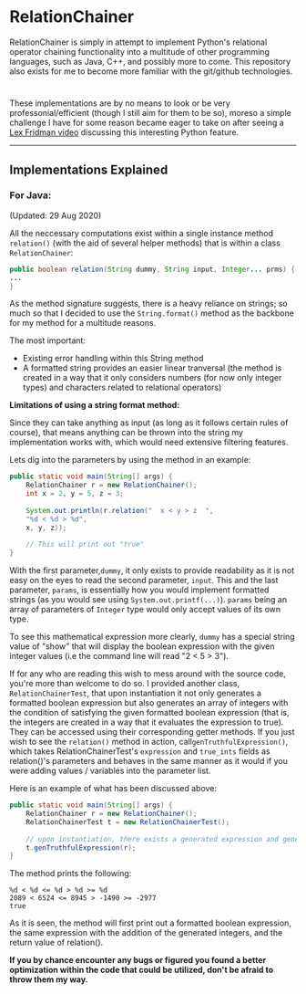 # RelationChainer
RelationChainer is simply in attempt to implement Python's relational operator chaining functionality into a multitude of other programming languages, such as Java, C++, and possibly more to come. This repository also exists for me to become more familiar with the git/github technologies.

# 
These implementations are by no means to look or be very professonial/efficient (though I still aim for them to be so), moreso a simple challenge I have for some reason became eager to take on after seeing a [Lex Fridman video](https://www.youtube.com/watch?v=HPfPFM1wNmE) discussing this interesting Python feature.  

---

## Implementations Explained
  ### For Java:
 (Updated: 29 Aug 2020)
 
All the neccessary computations exist within a single instance method ```relation()``` (with the aid of several helper methods) that is within a class ```RelationChainer```:

```java
public boolean relation(String dummy, String input, Integer... prms) {
...
}
```

As the method signature suggests, there is a heavy reliance on strings; so much so that I decided to use the ```String.format()``` method as the backbone for my method for a multitude reasons.

The most important:

- Existing error handling within this String method
- A formatted string provides an easier linear tranversal (the method is created in a way that it only considers numbers (for now only integer types) and characters related to relational operators)

<b>Limitations of using a string format method:</b>

Since they can take anything as input (as long as it follows certain rules of course), that means anything can be thrown into the string my implementation works with, which would need extensive filtering features.


Lets dig into the parameters by using the method in an example:
```java
public static void main(String[] args) {
    RelationChainer r = new RelationChainer();
    int x = 2, y = 5, z = 3;
    
    System.out.println(r.relation("  x < y > z  ",
    "%d < %d > %d",
    x, y, z));
    
    // This will print out "true"
}
```

With the first parameter,```dummy```, it only exists to provide readability as it is not easy on the eyes to read the second parameter, ```input```. This and the last parameter, ```params```, is essentially how you would implement formatted strings (as you would see using ```System.out.printf(...)```). ```params``` being an array of parameters of ```Integer``` type would only accept values of its own type.

To see this mathematical expression more clearly, ```dummy``` has a special string value of "show" that will display the boolean expression with the given integer values (i.e the command line will read "2 < 5 > 3"). 

If for any who are reading this wish to mess around with the source code, you're more than welcome to do so. I provided another class, ```RelationChainerTest```, that upon instantiation it not only generates a formatted boolean expression but also generates an array of integers with the condition of satisfying the given formatted boolean expression (that is, the integers are created in a way that it evaluates the expression to true). They can be accessed using their corresponding getter methods. If you just wish to see the ```relation()``` method in action, call```genTruthfulExpression()```, which takes RelationChainerTest's ```expression``` and ```true_ints``` fields as relation()'s parameters and behaves in the same manner as it would if you were adding values / variables into the parameter list. 

Here is an example of what has been discussed above:

```java
public static void main(String[] args) {
    RelationChainer r = new RelationChainer();
    RelationChainerTest t = new RelationChainerTest(); 
    
    // upon instantiation, there exists a generated expression and generated array of integers corresponding to the expression
    t.genTruthfulExpression(r); 
}
```
The method prints the following:
```
%d < %d <= %d > %d >= %d
2089 < 6524 <= 8945 > -1490 >= -2977
true
```
As it is seen, the method will first print out a formatted boolean expression, the same expression with the addition of the generated integers, and the return value of relation().

<b>If you by chance encounter any bugs or figured you found a better optimization within the code that could be utilized, don't be afraid to throw them my way.</b>
